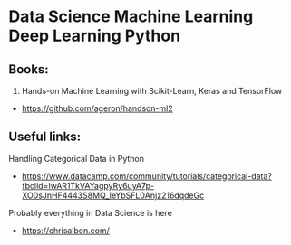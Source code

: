 # Data Science Machine Learning Deep Learning Python

## Books:

1) Hands-on Machine Learning with Scikit-Learn, Keras and TensorFlow
- https://github.com/ageron/handson-ml2

## Useful links:

Handling Categorical Data in Python
- https://www.datacamp.com/community/tutorials/categorical-data?fbclid=IwAR1TkVAYagpyRy6uyA7p-XO0sJnHF4443S8MQ_IeYbSFL0Anjz216dqdeGc

Probably everything in Data Science is here
- https://chrisalbon.com/
